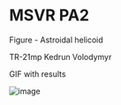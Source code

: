 # MSVR PA2

Figure - Astroidal helicoid

TR-21mp 
Kedrun Volodymyr

GIF with results

![image](https://github.com/dazeforlife/dazeforlife.github.io/assets/71012778/4fd2ae13-3d02-49ea-842f-7a9f8d77857f)
